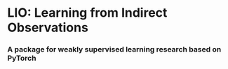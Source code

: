 # LIO: Learning from Indirect Observations

### A package for weakly supervised learning research based on PyTorch

